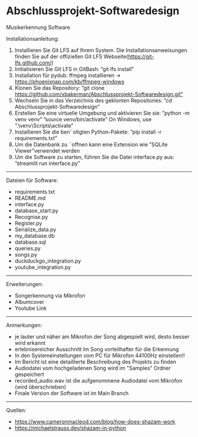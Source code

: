 # Abschlussprojekt-Softwaredesign 
Musikerkennung Software 

Installationsanleitung:
1. Installieren Sie Git LFS auf Ihrem System. Die Installationsanweisungen finden Sie auf der
offiziellen Git LFS Webseite(https://git-lfs.github.com/)
2. Initialisieren Sie Git LFS in GitBash: ”git lfs install”
3. Installation für pydub: ffmpeg installieren -> https://phoenixnap.com/kb/ffmpeg-windows 
3. Klonen Sie das Repository: ”git clone https://github.com/xbakerman/Abschlussprojekt-Softwaredesign.git”
4. Wechseln Sie in das Verzeichnis des geklonten Repositories: ”cd Abschlussprojekt-Softwaredesign”
5. Erstellen Sie eine virtuelle Umgebung und aktivieren Sie sie: ”python -m venv venv”
”source venv/bin/activate” On Windows, use ”.\venv\Scripts\activate”
6. Installieren Sie die ben¨otigten Python-Pakete: ”pip install -r requirements.txt”
7. Um die Datenbank zu ¨offnen kann eine Extension wie ”SQLite Viewer”verwendet werden
8. Um die Software zu starten, führen Sie die Datei interface.py aus: ”streamlit run interface.py”

--------------------------------------------

Dateien für Software:
- requirements.txt
- README.md
- interface.py
- database_start.py
- Recognise.py
- Register.py
- Serialize_data.py
- my_database.db
- database.sql
- queries.py
- songs.py
- duckduckgo_integration.py
- youtube_integration.py

--------------------------------------------
Erweiterungen:
- Songerkennung via Mikrofon
- Albumcover 
- Youtube Link

--------------------------------------------
Anmerkungen:
- je lauter und näher am Mikrofon der Song abgespielt wird, desto besser wird erkannt
- erlebnisereicher Ausschnitt Im Song vorteilhafter für die Erkennung
- In den Systemeinstellungen vom PC für Mikrofon 44100Hz einstellen!!
- Im Bericht ist eine detaillierte Beschreibung des Projekts zu finden
- Audiodatei vom hochgeladenen Song wird im "Samples" Ordner gespeichert
- recorded_audio.wav ist die aufgenommene Audiodatei vom Mikrofon (wird überschrieben)
- Finale Version der Software ist im Main Branch
--------------------------------------------
Quellen: 
- https://www.cameronmacleod.com/blog/how-does-shazam-work 
- https://michaelstrauss.dev/shazam-in-python 



